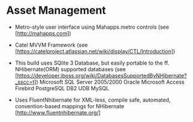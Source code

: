 # Asset Management 

* Metro-style user interface using Mahapps.metro controls (see [http://mahapps.com])

* Catel MVVM Framework (see [https://catelproject.atlassian.net/wiki/display/CTL/Introduction])

* This build uses SQlite 3 Database, but easily portable to the ff. NHibernate(ORM) supported databases
  (see [https://developer.jboss.org/wiki/DatabasesSupportedByNHibernate?_sscc=t])
    Microsoft SQL Server 2005/2000
    Oracle
    Microsoft Access
    Firebird
    PostgreSQL
    DB2 UDB
    MySQL

* Uses FluentNhibernate for XML-less, compile safe, automated, convention-based mappings for NHibernate [http://www.fluentnhibernate.org/]


